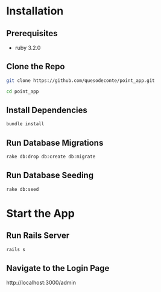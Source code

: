 # Installation
## Prerequisites
- ruby 3.2.0
  
## Clone the Repo
```bash
git clone https://github.com/quesodeconte/point_app.git
```
```bash
cd point_app
```

## Install Dependencies
```bash
bundle install
```

## Run Database Migrations
```bash
rake db:drop db:create db:migrate
```

## Run Database Seeding
```bash
rake db:seed
```
# Start the App
## Run Rails Server
```bash
rails s
```

## Navigate to the Login Page
http://localhost:3000/admin